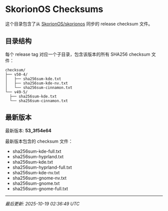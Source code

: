 # SkorionOS Checksums

这个目录包含了从 [SkorionOS/skorionos](https://github.com/SkorionOS/skorionos) 同步的 release checksum 文件。

## 目录结构

每个 release tag 对应一个子目录，包含该版本的所有 SHA256 checksum 文件：

```
checksum/
├── v50-4/
│   ├── sha256sum-kde.txt
│   ├── sha256sum-kde-nv.txt
│   └── sha256sum-cinnamon.txt
└── v49-5/
  ├── sha256sum-kde.txt
  └── sha256sum-cinnamon.txt
```

## 最新版本

最新版本: **53_3f54e64**

最新版本包含的 checksum 文件：
- sha256sum-kde-full.txt
- sha256sum-hyprland.txt
- sha256sum-kde.txt
- sha256sum-hyprland-full.txt
- sha256sum-kde-nv.txt
- sha256sum-gnome-nv.txt
- sha256sum-gnome.txt
- sha256sum-gnome-full.txt

---
*最后更新: 2025-10-19 02:36:49 UTC*
